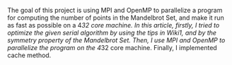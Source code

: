 The goal of this project is using MPI and OpenMP to parallelize a program for computing the number of points in the Mandelbrot Set, and make it run as fast as possible on a 4*32 core machine.
In this article, firstly, I tried to optimize the given serial algorithm by using the tips in Wiki1, and by the symmetry property of the Mandelbrot Set. Then, I use MPI and OpenMP to parallelize the program on the 4*32 core machine. Finally, I implemented cache method.
